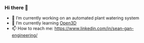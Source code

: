 ### Hi there 👋

- 🔭 I’m currently working on an automated plant watering system
- 🌱 I’m currently learning [Open3D](http://www.open3d.org/)
- 📫 How to reach me: https://www.linkedin.com/in/sean-gan-engineering/

